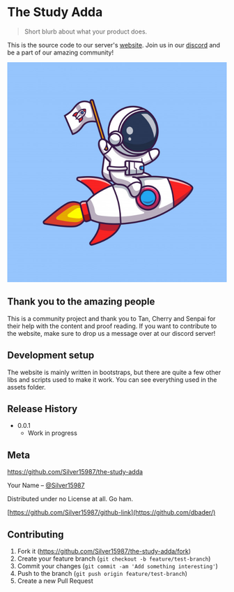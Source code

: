 # The Study Adda
> Short blurb about what your product does.

This is the source code to our server's [website](https://indianstudybuddies.in). Join us in our [discord](https://discord.com/invite/672x95d) and be a part of our amazing community!

![](header.png)

## Thank you to the amazing people

This is a community project and thank you to Tan, Cherry and Senpai for their help with the content and proof reading.
If you want to contribute to the website, make sure to drop us a message over at our discord server!

## Development setup

The website is mainly written in bootstraps, but there are quite a few other libs and scripts used to make it work. You can see everything used in the assets folder.

## Release History

* 0.0.1
    * Work in progress

## Meta
https://github.com/Silver15987/the-study-adda

Your Name – [@Silver15987](https://twitter.com/Silver15987)

Distributed under no License at all. Go ham.

[https://github.com/Silver15987/github-link](https://github.com/dbader/)

## Contributing

1. Fork it (<https://github.com/Silver15987/the-study-adda/fork>)
2. Create your feature branch (`git checkout -b feature/test-branch`)
3. Commit your changes (`git commit -am 'Add something interesting'`)
4. Push to the branch (`git push origin feature/test-branch`)
5. Create a new Pull Request

